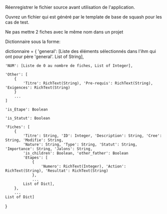 Réenregistrer le fichier source avant utilisation de l'application.

Ouvrez un fichier qui est généré par le template de base de squash pour les cas de test.

Ne pas mettre 2 fiches avec le même nom dans un projet



Dictionnaire sous la forme:

dictionnaire = {
	'general': [Liste des éléments sélectionnés dans l'ihm qui ont pour père 'general'. List of String],

	'NUM': [Liste de 0 au nombre de fiches, List of Integer],

	'Other': [
		{
			'Titre': RichText(String), 'Pre-requis': RichText(String), 'Exigences': RichText(String)
		}
		...
	]

	'is_Etape': Boolean

	'is_Statut': Boolean

	'Fiches': [
		{
			'Titre': String, 'ID': Integer, 'Description': String, 'Cree': String, 'Modifie': String,
			'Nature': String, 'Type': String, 'Statut': String, 'Importance': String, 'Jalons': String,
			'is_children': Boolean, 'other_father': Boolean
			'Etapes': [
				{
					'Numero': RichText(Integer), 'Action': RichText(String), 'Resultat': RichText(String)
				},
				...
			List of Dict],
		},
		...
	List of Dict]
}